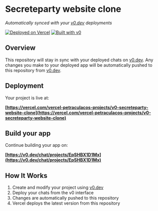# Secreteparty website clone

*Automatically synced with your [v0.dev](https://v0.dev) deployments*

[![Deployed on Vercel](https://img.shields.io/badge/Deployed%20on-Vercel-black?style=for-the-badge&logo=vercel)](https://vercel.com/vercel-petraculacos-projects/v0-secreteparty-website-clone)
[![Built with v0](https://img.shields.io/badge/Built%20with-v0.dev-black?style=for-the-badge)](https://v0.dev/chat/projects/EpSHBX1D1Mx)

## Overview

This repository will stay in sync with your deployed chats on [v0.dev](https://v0.dev).
Any changes you make to your deployed app will be automatically pushed to this repository from [v0.dev](https://v0.dev).

## Deployment

Your project is live at:

**[https://vercel.com/vercel-petraculacos-projects/v0-secreteparty-website-clone](https://vercel.com/vercel-petraculacos-projects/v0-secreteparty-website-clone)**

## Build your app

Continue building your app on:

**[https://v0.dev/chat/projects/EpSHBX1D1Mx](https://v0.dev/chat/projects/EpSHBX1D1Mx)**

## How It Works

1. Create and modify your project using [v0.dev](https://v0.dev)
2. Deploy your chats from the v0 interface
3. Changes are automatically pushed to this repository
4. Vercel deploys the latest version from this repository